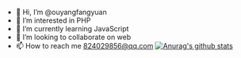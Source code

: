 - 👋 Hi, I’m @ouyangfangyuan
- 👀 I’m interested in PHP                                  
- 🌱 I’m currently learning JavaScript
- 💞️ I’m looking to collaborate on web
- 📫 How to reach me 824029856@qq.com            [![Anurag's github stats](https://github-readme-stats.vercel.app/api?username=ouyangfangyuan)](https://github.com/anuraghazra/github-readme-stats)


<!---
ouyangfangyuan/ouyangfangyuan is a ✨ special ✨ repository because its `README.md` (this file) appears on your GitHub profile.
You can click the Preview link to take a look at your changes.
--->
